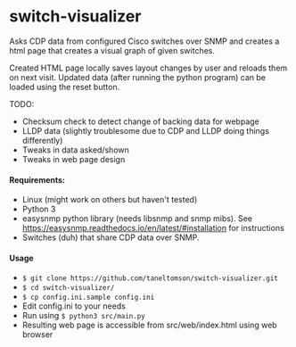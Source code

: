 # switch-visualizer

Asks CDP data from configured Cisco switches over SNMP and creates a html page that creates a visual graph of given switches.

Created HTML page locally saves layout changes by user and reloads them on next visit. 
Updated data (after running the python program) can be loaded using the reset button.

TODO:
* Checksum check to detect change of backing data for webpage
* LLDP data (slightly troublesome due to CDP and LLDP doing things differently)
* Tweaks in data asked/shown
* Tweaks in web page design

#### Requirements:
* Linux (might work on others but haven't tested)
* Python 3
* easysnmp python library (needs libsnmp and snmp mibs).
See https://easysnmp.readthedocs.io/en/latest/#installation for instructions
* Switches (duh) that share CDP data over SNMP.

#### Usage
* `$ git clone https://github.com/taneltomson/switch-visualizer.git`
* `$ cd switch-visualizer/`
* `$ cp config.ini.sample config.ini`
* Edit config.ini to your needs
* Run using `$ python3 src/main.py`
* Resulting web page is accessible from src/web/index.html using web browser
